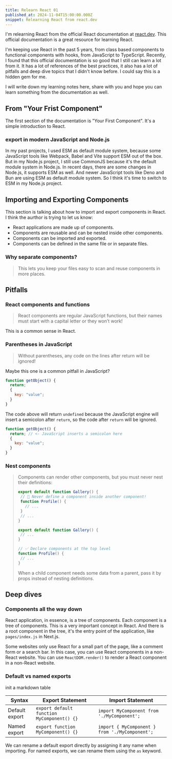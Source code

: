 ```yaml
---
title: Relearn React 01
published_at: 2024-11-04T15:00:00.000Z
snippet: Relearning React from react.dev
---
```


I'm relearning React from the official React documentation at [react.dev](https://react.dev). This official documentation is a great resource for learning React.

I'm keeping use React in the past 5 years, from class based components to functional components with hooks, from JavaScript to TypeScript. Recently, I found that this official documentation is so good that I still can learn a lot from it. It has a lot of references of the best practices, it also has a lot of pitfalls and deep dive topics that I didn't know before. I could say this is a hidden gem for me.

I will write down my learning notes here, share with you and hope you can learn something from the documentation as well.

## From "Your Frist Component"

The first section of the documentation is "Your First Component". It's a simple introduction to React.

### export in modern JavaScript and Node.js

In my past projects, I used ESM as default module system, because some JavaScript tools like Webpack, Babel and Vite support ESM out of the box. But in my Node.js project, I still use CommonJS because it's the default module system in Node.js. In recent days, there are some changes in Node.js, it supports ESM as well. And newer JavaScript tools like Deno and Bun are using ESM as default module system. So I think it's time to switch to ESM in my Node.js project.

## Importing and Exporting Components

This section is talking about how to import and export components in React. I think the aurthor is trying to let us know:

- React applications are made up of components.
- Components are reusable and can be nested inside other components.
- Components can be imported and exported.
- Components can be defined in the same file or in separate files.

### Why separate components?

> This lets you keep your files easy to scan and reuse components in more places.

## Pitfalls

### React components and functions

> React components are regular JavaScript functions, but their names must start with a capital letter or they won’t work!

This is a common sense in React.

### Parentheses in JavaScript

> Without parentheses, any code on the lines after return will be ignored!

Maybe this one is a common pitfall in JavaScript?

```javascript
function getObject() {
  return;
  {
    key: "value";
  }
}
```

The code above will return `undefined` because the JavaScript engine will insert a semicolon after `return`, so the code after `return` will be ignored.

```javascript
function getObject() {
  return; // <- JavaScript inserts a semicolon here
  {
    key: "value";
  }
}
```

### Nest components

> Components can render other components, but you must never nest their definitions:
>
> ```javascript
> export default function Gallery() {
>  // 🔴 Never define a component inside another component!
>  function Profile() {
>    // ...
>  }
>  // ...
> }
>
> export default function Gallery() {
>  // ...
> }
>
> // ✅ Declare components at the top level
> function Profile() {
>  // ...
> }
> ```
>
> When a child component needs some data from a parent, pass it by props instead of nesting definitions.

## Deep dives

### Components all the way down

React application, in essence, is a tree of components. Each component is a tree of components. This is a very important concept in React. And there is a root component in the tree, it's the entry point of the application, like `pages/index.js` in Next.js.

Some websites only use React for a small part of the page, like a comment form or a search bar. In this case, you can use React components in a non-React website. You can use `ReactDOM.render()` to render a React component in a non-React website.

### Default vs named exports

init a markdown table

| Syntax         | Export Statement                           | Import Statement                               |
| -------------- | ------------------------------------------ | ---------------------------------------------- |
| Default export | `export default function MyComponent() {}` | `import MyComponent from './MyComponent';`     |
| Named export   | `export function MyComponent() {}`         | `import { MyComponent } from './MyComponent';` |

We can rename a default export directly by assigning it any name when importing. For named exports, we can rename them using the `as` keyword.
